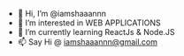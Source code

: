 - 👋 Hi, I’m @iamshaaannn
- 👀 I’m interested in WEB APPLICATIONS
- 🌱 I’m currently learning ReactJs & Node.JS
- 📫 Say Hi @ iamshaaannn@gmail.com

<!---
iamshaaannn/iamshaaannn is a ✨ special ✨ repository because its `README.md` (this file) appears on your GitHub profile.
You can click the Preview link to take a look at your changes.
--->
